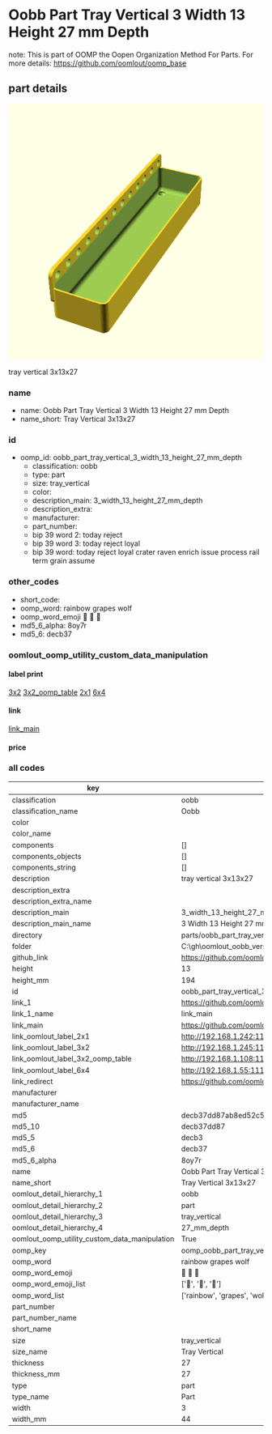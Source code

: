 # Oobb Part Tray Vertical 3 Width 13 Height 27 mm Depth  

note: This is part of OOMP the Oopen Organization Method For Parts. For more details: https://github.com/oomlout/oomp_base

##  part details
  

[![](3dpr.png)](3dpr.png)

tray vertical 3x13x27



### name
* name: Oobb Part Tray Vertical 3 Width 13 Height 27 mm Depth
* name_short: Tray Vertical 3x13x27 
### id
* oomp_id: oobb_part_tray_vertical_3_width_13_height_27_mm_depth
  * classification: oobb
  * type: part
  * size: tray_vertical
  * color: 
  * description_main: 3_width_13_height_27_mm_depth
  * description_extra: 
  * manufacturer: 
  * part_number: 
  * bip 39 word 2: today reject
  * bip 39 word 3: today reject loyal
  * bip 39 word: today reject loyal crater raven enrich issue process rail term grain assume

### other_codes
* short_code: 
* oomp_word: rainbow grapes wolf
* oomp_word_emoji :rainbow: :grapes: :wolf:
* md5_6_alpha: 8oy7r
* md5_6: decb37






### oomlout_oomp_utility_custom_data_manipulation
#### label print
[3x2](http://192.168.1.245:1112/?label=oomp%208oy7r)
[3x2_oomp_table](http://192.168.1.108:1112/?label=oomp%208oy7r)
[2x1](http://192.168.1.242:1112/?label=oomp%208oy7r)
[6x4](http://192.168.1.55:1112/?label=oomp%208oy7r)    

#### link

[link_main](https://github.com/oomlout/oomlout_oobb_version_4_generated_parts/tree/main/navigation_oomp/oobb/part/tray_vertical/3_width_13_height_27_mm_depth/part)                              

#### price







### all codes 
| key | value |  
| --- | --- |  
| classification | oobb |  
| classification_name | Oobb |  
| color |  |  
| color_name |  |  
| components | [] |  
| components_objects | [] |  
| components_string | [] |  
| description | tray vertical 3x13x27 |  
| description_extra |  |  
| description_extra_name |  |  
| description_main | 3_width_13_height_27_mm_depth |  
| description_main_name | 3 Width 13 Height 27 mm Depth |  
| directory | parts/oobb_part_tray_vertical_3_width_13_height_27_mm_depth |  
| folder | C:\gh\oomlout_oobb_version_4_generated_parts\parts\oobb_part_tray_vertical_3_width_13_height_27_mm_depth |  
| github_link | https://github.com/oomlout/oomlout_oomp_part_src/tree/main/parts/oobb_part_tray_vertical_3_width_13_height_27_mm_depth |  
| height | 13 |  
| height_mm | 194 |  
| id | oobb_part_tray_vertical_3_width_13_height_27_mm_depth |  
| link_1 | https://github.com/oomlout/oomlout_oobb_version_4_generated_parts/tree/main/navigation_oomp/oobb/part/tray_vertical/3_width_13_height_27_mm_depth/part |  
| link_1_name | link_main |  
| link_main | https://github.com/oomlout/oomlout_oobb_version_4_generated_parts/tree/main/navigation_oomp/oobb/part/tray_vertical/3_width_13_height_27_mm_depth/part |  
| link_oomlout_label_2x1 | http://192.168.1.242:1112/?label=oomp%208oy7r |  
| link_oomlout_label_3x2 | http://192.168.1.245:1112/?label=oomp%208oy7r |  
| link_oomlout_label_3x2_oomp_table | http://192.168.1.108:1112/?label=oomp%208oy7r |  
| link_oomlout_label_6x4 | http://192.168.1.55:1112/?label=oomp%208oy7r |  
| link_redirect | https://github.com/oomlout/oomlout_oobb_version_4_generated_parts/tree/main/parts/oobb_tray_vertical_03_13_27 |  
| manufacturer |  |  
| manufacturer_name |  |  
| md5 | decb37dd87ab8ed52c593329092d3f1a |  
| md5_10 | decb37dd87 |  
| md5_5 | decb3 |  
| md5_6 | decb37 |  
| md5_6_alpha | 8oy7r |  
| name | Oobb Part Tray Vertical 3 Width 13 Height 27 mm Depth |  
| name_short | Tray Vertical 3x13x27  |  
| oomlout_detail_hierarchy_1 | oobb |  
| oomlout_detail_hierarchy_2 | part |  
| oomlout_detail_hierarchy_3 | tray_vertical |  
| oomlout_detail_hierarchy_4 | 27_mm_depth |  
| oomlout_oomp_utility_custom_data_manipulation | True |  
| oomp_key | oomp_oobb_part_tray_vertical_3_width_13_height_27_mm_depth |  
| oomp_word | rainbow grapes wolf |  
| oomp_word_emoji | :rainbow: :grapes: :wolf: |  
| oomp_word_emoji_list | [':rainbow:', ':grapes:', ':wolf:'] |  
| oomp_word_list | ['rainbow', 'grapes', 'wolf'] |  
| part_number |  |  
| part_number_name |  |  
| short_name |  |  
| size | tray_vertical |  
| size_name | Tray Vertical |  
| thickness | 27 |  
| thickness_mm | 27 |  
| type | part |  
| type_name | Part |  
| width | 3 |  
| width_mm | 44 |  
